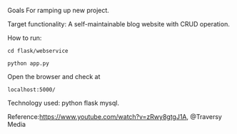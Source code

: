 Goals
For ramping up new project.

Target functionality:
A self-maintainable blog website with CRUD operation.

How to run:
```
cd flask/webservice
```
```
python app.py
```
Open the browser and check at
```
localhost:5000/
```

Technology used:
python flask
mysql.


Reference:https://www.youtube.com/watch?v=zRwy8gtgJ1A, @Traversy Media
